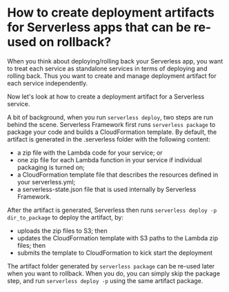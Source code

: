 # How to create deployment artifacts for Serverless apps that can be re-used on rollback?

When you think about deploying/rolling back your Serverless app, you want to treat each service as standalone services in terms of deploying and rolling back. Thus you want to create and manage deployment artifact for each service independently.

Now let's look at how to create a deployment artifact for a Serverless service.

A bit of background, when you run `serverless deploy`, two steps are run behind the scene. Serverless Framework first runs `serverless package` to package your code and builds a CloudFormation template. By default, the artifact is generated in the .serverless folder with the following content:

- a zip file with the Lambda code for your service; or
- one zip file for each Lambda function in your service if individual packaging is turned on;
- a CloudFormation template file that describes the resources defined in your serverless.yml;
- a serverless-state.json file that is used internally by Serverless Framework.

After the artifact is generated, Serverless then runs `serverless deploy -p dir_to_package` to deploy the artifact, by:

- uploads the zip files to S3; then
- updates the CloudFormation template with S3 paths to the Lambda zip files; then
- submits the template to CloudFormation to kick start the deployment

The artifact folder generated by `serverless package` can be re-used later when you want to rollback. When you do, you can simply skip the package step, and run `serverless deploy -p` using the same artifact package. 
